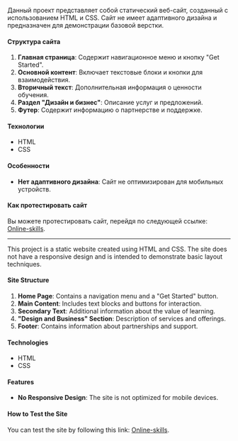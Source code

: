 Данный проект представляет собой статический веб-сайт, созданный с использованием HTML и CSS. Сайт не имеет адаптивного дизайна и предназначен для демонстрации базовой верстки.

#### Структура сайта
1. **Главная страница**: Содержит навигационное меню и кнопку "Get Started".
2. **Основной контент**: Включает текстовые блоки и кнопки для взаимодействия.
3. **Вторичный текст**: Дополнительная информация о ценности обучения.
4. **Раздел "Дизайн и бизнес"**: Описание услуг и предложений.
5. **Футер**: Содержит информацию о партнерстве и поддержке.

#### Технологии
- HTML
- CSS

#### Особенности
- **Нет адаптивного дизайна**: Сайт не оптимизирован для мобильных устройств.

#### Как протестировать сайт
Вы можете протестировать сайт, перейдя по следующей ссылке: [Online-skills](https://kkonstantin08.github.io/online-skills_site/).

---

This project is a static website created using HTML and CSS. The site does not have a responsive design and is intended to demonstrate basic layout techniques.

#### Site Structure
1. **Home Page**: Contains a navigation menu and a "Get Started" button.
2. **Main Content**: Includes text blocks and buttons for interaction.
3. **Secondary Text**: Additional information about the value of learning.
4. **"Design and Business" Section**: Description of services and offerings.
5. **Footer**: Contains information about partnerships and support.

#### Technologies
- HTML
- CSS

#### Features
- **No Responsive Design**: The site is not optimized for mobile devices.

#### How to Test the Site
You can test the site by following this link: [Online-skills](https://kkonstantin08.github.io/online-skills_site/).

